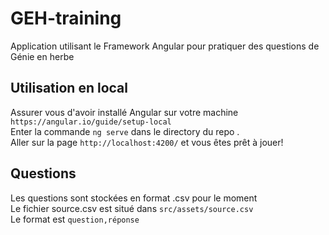 # GEH-training
Application utilisant le Framework Angular pour pratiquer des questions de Génie en herbe

## Utilisation en local 

Assurer vous d'avoir installé Angular sur votre machine `https://angular.io/guide/setup-local` <br>
Enter la commande `ng serve` dans le directory du repo .<br>
Aller sur la page `http://localhost:4200/` et vous êtes prêt à jouer!

## Questions

Les questions sont stockées en format .csv pour le moment <br>
Le fichier source.csv est situé dans `src/assets/source.csv` <br>
Le format est `question,réponse`
<br>